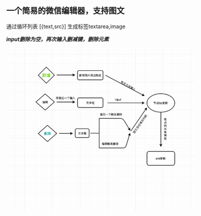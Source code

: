 ## 一个简易的微信编辑器，支持图文


通过循环列表 [{text,src}] 生成标签textarea,image

***input删除为空，再次输入删减键，删除元素***

![流程图](./assets/editor_flow.png)